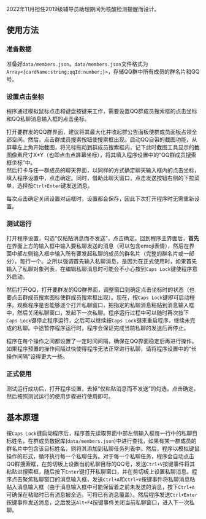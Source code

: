 2022年11月担任2019级辅导员助理期间为核酸检测提醒而设计。  
## 使用方法
### 准备数据
准备好`data/members.json`。`data/members.json`文件格式为`Array<{cardName:string;qqId:number;}>`，存储QQ群中所有成员的群名片和QQ号。
### 设置点击坐标
程序通过模拟鼠标点击和键盘按键来工作，需要设置QQ群成员搜索框的点击坐标和QQ私聊消息输入框的点击坐标。  

打开要群发的QQ群界面，建议将其最大化并收起群公告面板使群成员面板占领全部空间。然后，点击群成员搜索按钮使搜索框出现。启动QQ自带的截图功能，从屏幕左上角开始截图，将光标拖动到群成员搜索框内，记下此时截图工具显示的截图像素尺寸X*Y（也即点击点屏幕坐标），将其填入程序设置中的“QQ群成员搜索框坐标”中。  
然后打卡与任一群成员的聊天界面，以同样的方式确定聊天输入框内的点击坐标，填入程序设置中，点击确定。同时，借助此聊天窗口，点击发送按钮右侧的下拉菜单，选择按`Ctrl+Enter`键发送消息。  

每次点击确定关闭设置对话框时，设置都会保存，因此下次打开程序时无需重新设置。
### 测试运行
打开程序设置，勾选“仅粘贴消息而不发送”，点击确定。回到程序主界面后，**首先**在界面上方的输入框中输入要私聊发送的消息（可以包含emoji表情），然后在界面中部左侧输入框中输入所有要发起私聊的成员的群名片（完整的群名片或一部分），每行一个。之所以强调首先输入私聊消息，是因为在正式使用时，如果首先输入了私聊对象列表，在编辑私聊消息时可能会不小心按到`Caps Lock`键使程序意外启动。  

然后打开QQ，打开要群发的QQ群界面，调整窗口到确定点击坐标时的状态（也要点击群成员搜索图标使群成员搜索框出现）。现在，按`Caps Lock`键即可启动程序。观察程序是否能够逐个打开私聊窗口，把指定的私聊消息粘贴到消息输入框中，然后关闭私聊窗口，发起下一次私聊。程序运行过程中可以随时再次按下`Caps Lock`键停止程序运行，之后可以继续按`Caps Lock`键来重启程序，继续未完成的私聊。中途暂停程序运行时，程序会保证完成当前私聊的发送后再停止。  

程序在每个操作之间都设置了一定时间间隔，确保在QQ界面稳定后再进行操作。如果程序预置的操作间隔过快使得程序无法正常进行私聊，请将程序设置中的“长操作间隔”设得更大一些。  
### 正式使用
测试运行成功后，打开程序设置，去掉“仅粘贴消息而不发送”的勾选，点击确定。然后按照测试运行的使用步骤进行使用即可。
## 基本原理
按`Caps Lock`键启动程序后，程序首先读取界面中部左侧输入框每一行中的私聊目标姓名，在群成员数据库(`data/members.json`)中进行查找，如果有某一群成员的群名片中包含该目标姓名，则将其添加到私聊任务列表中。然后，程序以模拟键鼠操作的形式，循环执行每一个私聊任务。对于每一个私聊任务，程序会自动点击QQ群搜索框，在剪切板上设置当前私聊目标的QQ号，发送`Ctrl+V`按键事件将其粘贴进搜索框，随后按下`Enter`键打开私聊窗口，并在剪切板上设置私聊消息。程序点击聚焦私聊窗口的消息输入框，发送`Ctrl+A`和`Ctrl+V`按键事件将私聊消息粘贴入消息输入框（由于消息输入框中可能保留着之前未发送的消息，按下`Ctrl+A`可确保在粘贴时已有消息被全选，可将已有消息覆盖）。然后程序发送`Ctrl+Enter`按键事件发送消息，之后发送`Alt+F4`按键事件关闭当前私聊窗口，进入下一次私聊。